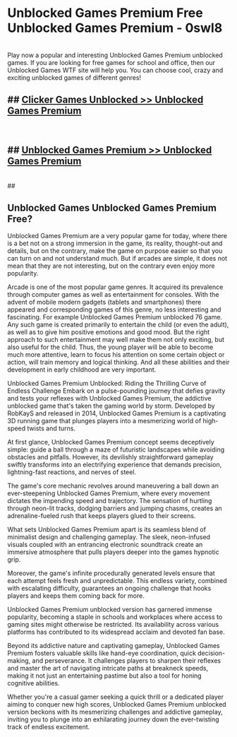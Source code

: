 # Unblocked Games Premium  Free Unblocked Games Premium - 0swl8 <br>
<br>
Play now a popular and interesting Unblocked Games Premium unblocked games. If you are looking for free games for school and office, then our Unblocked Games WTF site will help you. You can choose cool, crazy and exciting unblocked games of different genres!


## ##  [Clicker Games Unblocked >> Unblocked Games Premium](http://freeplayer.one?title=Unblocked_Games_Premium&ref=UG)
  <br>

##  ## [Unblocked Games Premium >> Unblocked Games Premium](http://freeplayer.one?title=Unblocked_Games_Premium&ref=UG)
  <br>
  ##



## Unblocked Games Unblocked Games Premium Free?

Unblocked Games Premium are a very popular game for today, where there is a bet not on a strong immersion in the game, its reality, thought-out and details, but on the contrary, make the game on purpose easier so that you can turn on and not understand much. But if arcades are simple, it does not mean that they are not interesting, but on the contrary even enjoy more popularity.

Arcade is one of the most popular game genres. It acquired its prevalence through computer games as well as entertainment for consoles. With the advent of mobile modern gadgets (tablets and smartphones) there appeared and corresponding games of this genre, no less interesting and fascinating. For example Unblocked Games Premium unblocked 76 game. Any such game is created primarily to entertain the child (or even the adult), as well as to give him positive emotions and good mood. But the right approach to such entertainment may well make them not only exciting, but also useful for the child. Thus, the young player will be able to become much more attentive, learn to focus his attention on some certain object or action, will train memory and logical thinking. And all these abilities and their development in early childhood are very important.

Unblocked Games Premium Unblocked: Riding the Thrilling Curve of Endless Challenge
Embark on a pulse-pounding journey that defies gravity and tests your reflexes with Unblocked Games Premium, the addictive unblocked game that's taken the gaming world by storm. Developed by RobKayS and released in 2014, Unblocked Games Premium is a captivating 3D running game that plunges players into a mesmerizing world of high-speed twists and turns.

At first glance, Unblocked Games Premium concept seems deceptively simple: guide a ball through a maze of futuristic landscapes while avoiding obstacles and pitfalls. However, its devilishly straightforward gameplay swiftly transforms into an electrifying experience that demands precision, lightning-fast reactions, and nerves of steel.

The game's core mechanic revolves around maneuvering a ball down an ever-steepening Unblocked Games Premium, where every movement dictates the impending speed and trajectory. The sensation of hurtling through neon-lit tracks, dodging barriers and jumping chasms, creates an adrenaline-fueled rush that keeps players glued to their screens.

What sets Unblocked Games Premium apart is its seamless blend of minimalist design and challenging gameplay. The sleek, neon-infused visuals coupled with an entrancing electronic soundtrack create an immersive atmosphere that pulls players deeper into the games hypnotic grip.

Moreover, the game's infinite procedurally generated levels ensure that each attempt feels fresh and unpredictable. This endless variety, combined with escalating difficulty, guarantees an ongoing challenge that hooks players and keeps them coming back for more.

Unblocked Games Premium unblocked version has garnered immense popularity, becoming a staple in schools and workplaces where access to gaming sites might otherwise be restricted. Its availability across various platforms has contributed to its widespread acclaim and devoted fan base.

Beyond its addictive nature and captivating gameplay, Unblocked Games Premium fosters valuable skills like hand-eye coordination, quick decision-making, and perseverance. It challenges players to sharpen their reflexes and master the art of navigating intricate paths at breakneck speeds, making it not just an entertaining pastime but also a tool for honing cognitive abilities.

Whether you're a casual gamer seeking a quick thrill or a dedicated player aiming to conquer new high scores, Unblocked Games Premium unblocked version beckons with its mesmerizing challenges and addictive gameplay, inviting you to plunge into an exhilarating journey down the ever-twisting track of endless excitement.